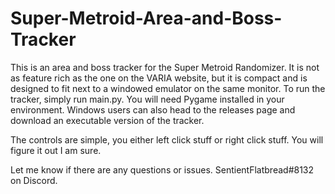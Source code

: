 # Super-Metroid-Area-and-Boss-Tracker

This is an area and boss tracker for the Super Metroid Randomizer. It is not as feature rich as the one on the VARIA website, but it is compact and is designed to fit next to a windowed emulator on the same monitor. To run the tracker, simply run main.py. You will need Pygame installed in your environment. Windows users can also head to the releases page and download an executable version of the tracker.

The controls are simple, you either left click stuff or right click stuff. You will figure it out I am sure.

Let me know if there are any questions or issues. SentientFlatbread#8132 on Discord.
